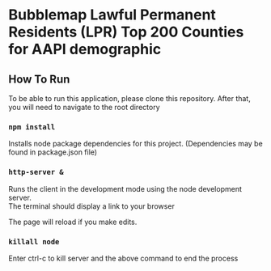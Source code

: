 # Bubblemap Lawful Permanent Residents (LPR) Top 200 Counties for AAPI demographic

## How To Run

To be able to run this application, please clone this repository. After that, you will need to navigate to the root directory

### `npm install`

Installs node package dependencies for this project. (Dependencies may be found in package.json file)

### `http-server &`

Runs the client in the development mode using the node development server.<br />
The terminal should display a link to your browser

The page will reload if you make edits.<br />

### `killall node`

Enter ctrl-c to kill server and the above command to end the process<br />
